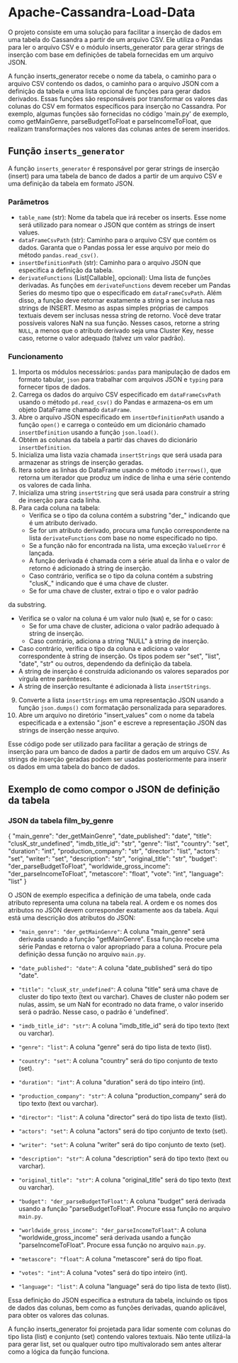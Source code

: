 # Apache-Cassandra-Load-Data
O projeto consiste em uma solução para facilitar a inserção de dados em uma tabela do Cassandra a partir de um arquivo CSV. Ele utiliza o Pandas para ler o arquivo CSV e o módulo inserts_generator para gerar strings de inserção com base em definições de tabela fornecidas em um arquivo JSON.

A função inserts_generator recebe o nome da tabela, o caminho para o arquivo CSV contendo os dados, o caminho para o arquivo JSON com a definição da tabela e uma lista opcional de funções para gerar dados derivados. Essas funções são responsáveis por transformar os valores das colunas do CSV em formatos específicos para inserção no Cassandra. Por exemplo, algumas funções são fornecidas no código 'main.py' de exemplo, como getMainGenre, parseBudgetToFloat e parseIncomeToFloat, que realizam transformações nos valores das colunas antes de serem inseridos.

## Função `inserts_generator`

A função `inserts_generator` é responsável por gerar strings de inserção (insert) para uma tabela de banco de dados a partir de um arquivo CSV e uma definição da tabela em formato JSON.

### Parâmetros

- `table_name` (str): Nome da tabela que irá receber os inserts. Esse nome será utilizado para nomear o JSON que contém as strings de insert values.
- `dataFrameCsvPath` (str): Caminho para o arquivo CSV que contém os dados. Garanta que o Pandas possa ler esse arquivo por meio do método `pandas.read_csv()`.
- `insertDefinitionPath` (str): Caminho para o arquivo JSON que especifica a definição da tabela.
- `derivateFunctions` (List[Callable], opcional): Uma lista de funções derivadas. As funções em `derivateFunctions` devem receber um Pandas Series do mesmo tipo que o especificado em `dataFrameCsvPath`. Além disso, a função deve retornar exatamente a string a ser inclusa nas strings de INSERT. Mesmo as aspas simples próprias de campos textuais devem ser inclusas nessa string de retorno. Você deve tratar possíveis valores NaN na sua função. Nesses casos, retorne a string `NULL`, a menos que o atributo derivado seja uma Cluster Key, nesse caso, retorne o valor adequado (talvez um valor padrão).

### Funcionamento

1. Importa os módulos necessários: `pandas` para manipulação de dados em formato tabular, `json` para trabalhar com arquivos JSON e `typing` para fornecer tipos de dados.
2. Carrega os dados do arquivo CSV especificado em `dataFrameCsvPath` usando o método `pd.read_csv()` do Pandas e armazena-os em um objeto DataFrame chamado `dataFrame`.
3. Abre o arquivo JSON especificado em `insertDefinitionPath` usando a função `open()` e carrega o conteúdo em um dicionário chamado `insertDefinition` usando a função `json.load()`.
4. Obtém as colunas da tabela a partir das chaves do dicionário `insertDefinition`.
5. Inicializa uma lista vazia chamada `insertStrings` que será usada para armazenar as strings de inserção geradas.
6. Itera sobre as linhas do DataFrame usando o método `iterrows()`, que retorna um iterador que produz um índice de linha e uma série contendo os valores de cada linha.
7. Inicializa uma string `insertString` que será usada para construir a string de inserção para cada linha.
8. Para cada coluna na tabela:
   - Verifica se o tipo da coluna contém a substring "der_" indicando que é um atributo derivado.
   - Se for um atributo derivado, procura uma função correspondente na lista `derivateFunctions` com base no nome especificado no tipo.
   - Se a função não for encontrada na lista, uma exceção `ValueError` é lançada.
   - A função derivada é chamada com a série atual da linha e o valor de retorno é adicionado à string de inserção.
   - Caso contrário, verifica se o tipo da coluna contém a substring "clusK_" indicando que é uma chave de cluster.
   - Se for uma chave de cluster, extrai o tipo e o valor padrão

 da substring.
   - Verifica se o valor na coluna é um valor nulo (`NaN`) e, se for o caso:
     - Se for uma chave de cluster, adiciona o valor padrão adequado à string de inserção.
     - Caso contrário, adiciona a string "NULL" à string de inserção.
   - Caso contrário, verifica o tipo da coluna e adiciona o valor correspondente à string de inserção. Os tipos podem ser "set", "list", "date", "str" ou outros, dependendo da definição da tabela.
   - A string de inserção é construída adicionando os valores separados por vírgula entre parênteses.
   - A string de inserção resultante é adicionada à lista `insertStrings`.
9. Converte a lista `insertStrings` em uma representação JSON usando a função `json.dumps()` com formatação personalizada para separadores.
10. Abre um arquivo no diretório "insert_values" com o nome da tabela especificada e a extensão ".json" e escreve a representação JSON das strings de inserção nesse arquivo.

Esse código pode ser utilizado para facilitar a geração de strings de inserção para um banco de dados a partir de dados em um arquivo CSV. As strings de inserção geradas podem ser usadas posteriormente para inserir os dados em uma tabela do banco de dados.

## Exemplo de como compor o JSON de definição da tabela

### JSON da tabela film_by_genre

{
    "main_genre": "der_getMainGenre",
    "date_published": "date",
    "title": "clusK_str_undefined",
    "imdb_title_id": "str",
    "genre": "list",
    "country": "set",
    "duration": "int",
    "production_company": "str",
    "director": "list",
    "actors": "set",
    "writer": "set",
    "description": "str",
    "original_title": "str",
    "budget": "der_parseBudgetToFloat",
    "worldwide_gross_income": "der_parseIncomeToFloat",
    "metascore": "float",
    "vote": "int",
    "language": "list"
}

O JSON de exemplo especifica a definição de uma tabela, onde cada atributo representa uma coluna na tabela real. A ordem e os nomes dos atributos no JSON devem corresponder exatamente aos da tabela. Aqui está uma descrição dos atributos do JSON:

- `"main_genre": "der_getMainGenre"`: A coluna "main_genre" será derivada usando a função "getMainGenre". Essa função recebe uma série Pandas e retorna o valor apropriado para a coluna. Procure pela definição dessa função no arquivo `main.py`.

- `"date_published": "date"`: A coluna "date_published" será do tipo "date".

- `"title": "clusK_str_undefined"`: A coluna "title" será uma chave de cluster do tipo texto (text ou varchar). Chaves de cluster não podem ser nulas, assim, se um NaN for econtrado no data frame, o valor inserido será o padrão. Nesse caso, o padrão é 'undefined'.

- `"imdb_title_id": "str"`: A coluna "imdb_title_id" será do tipo texto (text ou varchar).

- `"genre": "list"`: A coluna "genre" será do tipo lista de texto (list<text>).

- `"country": "set"`: A coluna "country" será do tipo conjunto de texto (set<text>).

- `"duration": "int"`: A coluna "duration" será do tipo inteiro (int).

- `"production_company": "str"`: A coluna "production_company" será do tipo texto (text ou varchar).

- `"director": "list"`: A coluna "director" será do tipo lista de texto (list<text>).

- `"actors": "set"`: A coluna "actors" será do tipo conjunto de texto (set<text>).

- `"writer": "set"`: A coluna "writer" será do tipo conjunto de texto (set<text>).

- `"description": "str"`: A coluna "description" será do tipo texto (text ou varchar).

- `"original_title": "str"`: A coluna "original_title" será do tipo texto (text ou varchar).

- `"budget": "der_parseBudgetToFloat"`: A coluna "budget" será derivada usando a função "parseBudgetToFloat". Procure essa função no arquivo `main.py`.

- `"worldwide_gross_income": "der_parseIncomeToFloat"`: A coluna "worldwide_gross_income" será derivada usando a função "parseIncomeToFloat". Procure essa função no arquivo `main.py`.

- `"metascore": "float"`: A coluna "metascore" será do tipo float.

- `"votes": "int"`: A coluna "votes" será do tipo inteiro (int).

- `"language": "list"`: A coluna "language" será do tipo lista de texto (list<text>).

Essa definição do JSON especifica a estrutura da tabela, incluindo os tipos de dados das colunas, bem como as funções derivadas, quando aplicável, para obter os valores das colunas.

A função inserts_generator foi projetada para lidar somente com colunas do tipo lista (list) e conjunto (set) contendo valores textuais. Não tente utilizá-la para gerar list<int>, set<float> ou qualquer outro tipo multivalorado sem antes alterar como a lógica da função funciona.
